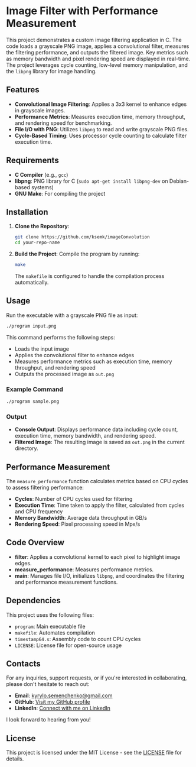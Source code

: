 # Image Filter with Performance Measurement

This project demonstrates a custom image filtering application in C. The code loads a grayscale PNG image, applies a convolutional filter, measures the filtering performance, and outputs the filtered image. Key metrics such as memory bandwidth and pixel rendering speed are displayed in real-time. The project leverages cycle counting, low-level memory manipulation, and the `libpng` library for image handling.

## Features

- **Convolutional Image Filtering**: Applies a 3x3 kernel to enhance edges in grayscale images.
- **Performance Metrics**: Measures execution time, memory throughput, and rendering speed for benchmarking.
- **File I/O with PNG**: Utilizes `libpng` to read and write grayscale PNG files.
- **Cycle-Based Timing**: Uses processor cycle counting to calculate filter execution time.

## Requirements

- **C Compiler** (e.g., `gcc`)
- **libpng**: PNG library for C (`sudo apt-get install libpng-dev` on Debian-based systems)
- **GNU Make**: For compiling the project

## Installation

1. **Clone the Repository**:
   ```bash
   git clone https://github.com/ksemk/imageConvolution
   cd your-repo-name
   ```

2. **Build the Project**:
   Compile the program by running:
   ```bash
   make
   ```
   The `makefile` is configured to handle the compilation process automatically.

## Usage

Run the executable with a grayscale PNG file as input:

```bash
./program input.png
```

This command performs the following steps:
- Loads the input image
- Applies the convolutional filter to enhance edges
- Measures performance metrics such as execution time, memory throughput, and rendering speed
- Outputs the processed image as `out.png`

### Example Command

```bash
./program sample.png
```

### Output

- **Console Output**: Displays performance data including cycle count, execution time, memory bandwidth, and rendering speed.
- **Filtered Image**: The resulting image is saved as `out.png` in the current directory.

## Performance Measurement

The `measure_performance` function calculates metrics based on CPU cycles to assess filtering performance:
- **Cycles**: Number of CPU cycles used for filtering
- **Execution Time**: Time taken to apply the filter, calculated from cycles and CPU frequency
- **Memory Bandwidth**: Average data throughput in GB/s
- **Rendering Speed**: Pixel processing speed in Mpx/s

## Code Overview

- **filter**: Applies a convolutional kernel to each pixel to highlight image edges.
- **measure_performance**: Measures performance metrics.
- **main**: Manages file I/O, initializes `libpng`, and coordinates the filtering and performance measurement functions.

## Dependencies

This project uses the following files:
- `program`: Main executable file
- `makefile`: Automates compilation
- `timestamp64.s`: Assembly code to count CPU cycles
- `LICENSE`: License file for open-source usage

## Contacts

For any inquiries, support requests, or if you're interested in collaborating, please don't hesitate to reach out:

- **Email**: [kyrylo.semenchenko@gmail.com](mailto:kyrylo.semenchenko@gmail.com)
- **GitHub**: [Visit my GitHub profile](https://github.com/ksemk)
- **LinkedIn**: [Connect with me on LinkedIn](https://www.linkedin.com/in/kyrylo-semenchenko/)

I look forward to hearing from you!

## License

This project is licensed under the MIT License - see the [LICENSE](LICENSE) file for details.
